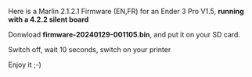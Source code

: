Here is a Marlin 2.1.2.1 Firmware (EN,FR) for an Ender 3 Pro V1.5, **running with a 4.2.2 silent board**

Donwload **firmware-20240129-001105.bin**, and put it on your SD card.

Switch off, wait 10 seconds, switch on your printer

Enjoy it ;-)
